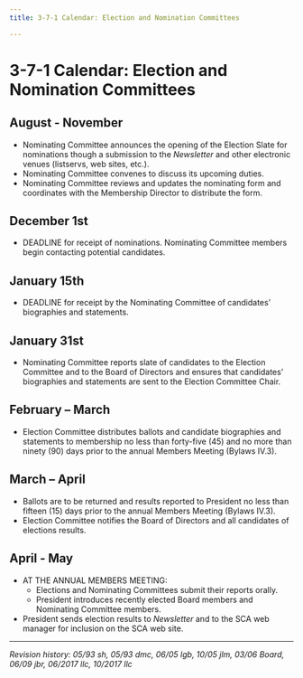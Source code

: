 ```yaml
---
title: 3-7-1 Calendar: Election and Nomination Committees

---
```


# 3-7-1 Calendar: Election and Nomination Committees

## August - November
- Nominating Committee announces the opening of the Election Slate for nominations though a submission to the _Newsletter_ and other electronic venues (listservs, web sites, etc.).
- Nominating Committee convenes to discuss its upcoming duties.
- Nominating Committee reviews and updates the nominating form and coordinates with the Membership Director to distribute the form.

## December 1st
- DEADLINE for receipt of nominations. Nominating Committee members begin contacting potential candidates.

## January 15th
- DEADLINE for receipt by the Nominating Committee of candidates’ biographies and statements.

## January 31st
- Nominating Committee reports slate of candidates to the Election Committee and to the Board of Directors and ensures that candidates’ biographies and statements are sent to the Election Committee Chair.

## February – March
- Election Committee distributes ballots and candidate biographies and statements to membership no less than forty-five (45) and no more than ninety (90) days prior to the annual Members Meeting (Bylaws IV.3).

## March – April
- Ballots are to be returned and results reported to President no less than fifteen (15) days prior to the annual Members Meeting (Bylaws IV.3).
- Election Committee notifies the Board of Directors and all candidates of elections results.

## April - May
- AT THE ANNUAL MEMBERS MEETING:
  - Elections and Nominating Committees submit their reports orally.
  - President introduces recently elected Board members and Nominating Committee members.
- President sends election results to _Newsletter_ and to the SCA web manager for inclusion on the SCA web site.

***

_Revision history: 05/93 sh, 05/93 dmc, 06/05 lgb, 10/05 jlm, 03/06 Board, 06/09 jbr, 06/2017 llc, 10/2017 llc_
